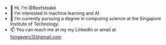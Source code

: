 - 👋 Hi, I’m @Beefsteakk
- 👀 I’m interested in machine learning and AI
- 🌱 I’m currently pursuing a degree in computing science at the Singapore Institute of Technology.
- 📫 You can reach me at my my LinkedIn or email at fongayers12@gmail.com

<!---
Beefsteakk/Beefsteakk is a ✨ special ✨ repository because its `README.md` (this file) appears on your GitHub profile.
You can click the Preview link to take a look at your changes.
--->
